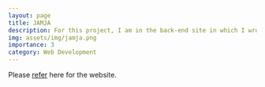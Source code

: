 ```yaml
---
layout: page
title: JAMJA
description: For this project, I am in the back-end site in which I wrote the APIs to return for the front-end. My mostly focused task is to use Elasticsearch to build a multi-level search bar with diverse creteria such as locations, closest distance, most-viewed, brands...
img: assets/img/jamja.png
importance: 3
category: Web Development
---
```


Please <a href="https://jamja.vn/khuyen-mai">refer</a> here for the website.
